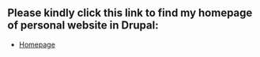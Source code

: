 Please kindly click this link to find my homepage of personal website in Drupal:
-------------
- [Homepage](http://dev-sofias-2nd-website.pantheonsite.io/home.html)
